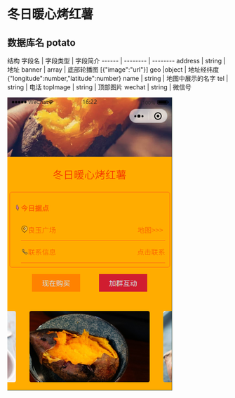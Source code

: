 # 冬日暖心烤红薯


## 数据库名 potato
   结构
   字段名    | 字段类型 | 字段简介
   ------    | -------- | --------
   address   | string   | 地址
   banner    | array    | 底部轮播图 [{"image":"url"}]
   geo       |object    | 地址经纬度 {"longitude":number,"latitude":number}
   name      | string   | 地图中展示的名字
   tel       | string   | 电话
   topImage  | string   | 顶部图片
   wechat    | string   | 微信号
  
 ![预览图](preview.png)


